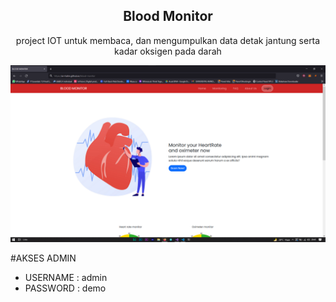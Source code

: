 <div align="center">
  <h2><b>Blood Monitor</b></h2>
 <p>
  project IOT untuk membaca, dan mengumpulkan data detak jantung serta kadar oksigen pada darah <br>
</p>
<img src="./img/home-page.png"/></img>
</div>


#AKSES ADMIN
- USERNAME : admin
- PASSWORD : demo
